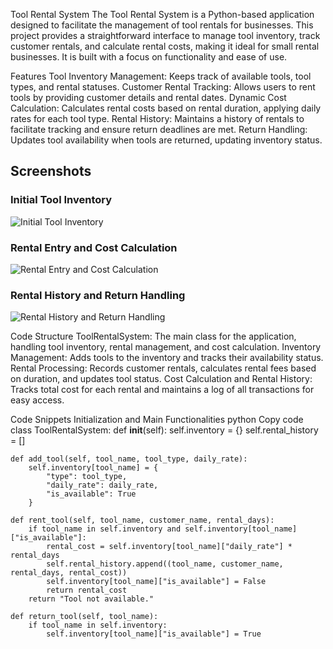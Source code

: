 Tool Rental System
The Tool Rental System is a Python-based application designed to facilitate the management of tool rentals for businesses. This project provides a straightforward interface to manage tool inventory, track customer rentals, and calculate rental costs, making it ideal for small rental businesses. It is built with a focus on functionality and ease of use.

Features
Tool Inventory Management: Keeps track of available tools, tool types, and rental statuses.
Customer Rental Tracking: Allows users to rent tools by providing customer details and rental dates.
Dynamic Cost Calculation: Calculates rental costs based on rental duration, applying daily rates for each tool type.
Rental History: Maintains a history of rentals to facilitate tracking and ensure return deadlines are met.
Return Handling: Updates tool availability when tools are returned, updating inventory status.

## Screenshots
### Initial Tool Inventory
![Initial Tool Inventory](assets/images/initial_prompt.png)

### Rental Entry and Cost Calculation
![Rental Entry and Cost Calculation](assets/images/problem_display.png)

### Rental History and Return Handling
![Rental History and Return Handling](assets/images/final_score.png)


Code Structure
ToolRentalSystem: The main class for the application, handling tool inventory, rental management, and cost calculation.
Inventory Management: Adds tools to the inventory and tracks their availability status.
Rental Processing: Records customer rentals, calculates rental fees based on duration, and updates tool status.
Cost Calculation and Rental History: Tracks total cost for each rental and maintains a log of all transactions for easy access.


Code Snippets
Initialization and Main Functionalities
python
Copy code
class ToolRentalSystem:
    def __init__(self):
        self.inventory = {}
        self.rental_history = []
    
    def add_tool(self, tool_name, tool_type, daily_rate):
        self.inventory[tool_name] = {
            "type": tool_type,
            "daily_rate": daily_rate,
            "is_available": True
        }
    
    def rent_tool(self, tool_name, customer_name, rental_days):
        if tool_name in self.inventory and self.inventory[tool_name]["is_available"]:
            rental_cost = self.inventory[tool_name]["daily_rate"] * rental_days
            self.rental_history.append((tool_name, customer_name, rental_days, rental_cost))
            self.inventory[tool_name]["is_available"] = False
            return rental_cost
        return "Tool not available."
    
    def return_tool(self, tool_name):
        if tool_name in self.inventory:
            self.inventory[tool_name]["is_available"] = True
